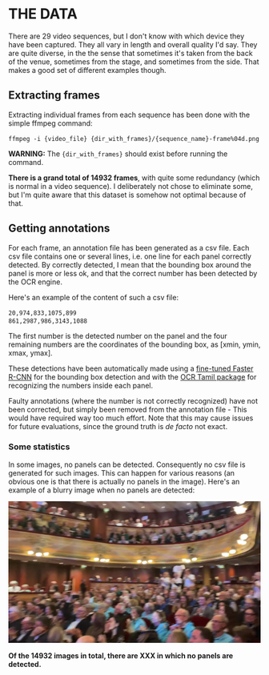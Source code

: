 # THE DATA

There are 29 video sequences, but I don't know with which device they have been captured. They all vary in length and overall quality I'd say. They are quite diverse, in the the sense that sometimes it's taken from the back of the venue, sometimes from the stage, and sometimes from the side. That makes a good set of different examples though.

## Extracting frames

Extracting individual frames from each sequence has been done with the simple ffmpeg command:

```shell
ffmpeg -i {video_file} {dir_with_frames}/{sequence_name}-frame%04d.png
```

**WARNING:** The `{dir_with_frames}` should exist before running the command.

**There is a grand total of 14932 frames**, with quite some redundancy (which is normal in a video sequence). I deliberately not chose to eliminate some, but I'm quite aware that this dataset is somehow not optimal because of that.

## Getting annotations

For each frame, an annotation file has been generated as a csv file. Each csv file contains one or several lines, i.e. one line for each panel correctly detected. By correctly detected, I mean that the bounding box around the panel is more or less ok, and that the correct number has been detected by the OCR engine. 

Here's an example of the content of such a csv file:

```
20,974,833,1075,899
861,2987,986,3143,1088
```

The first number is the detected number on the panel and the four remaining numbers are the coordinates of the bounding box, as [xmin, ymin, xmax, ymax].

These detections have been automatically made using a [fine-tuned Faster R-CNN](https://docs.pytorch.org/tutorials/intermediate/torchvision_tutorial.html) for the bounding box detection and with the [OCR Tamil package](https://github.com/gnana70/tamil_ocr) for recognizing the numbers inside each panel.

Faulty annotations (where the number is not correctly recognized) have not been corrected, but simply been removed from the annotation file - This would have required way too much effort. Note that this may cause issues for future evaluations, since the ground truth is *de facto* not exact. 

### Some statistics

In some images, no panels can be detected. Consequently no csv file is generated for such images. This can happen for various reasons (an obvious one is that there is actually no panels in the image). Here's an example of a blurry image when no panels are detected:

![](img/blurry_example.jpg)  

**Of the 14932 images in total, there are XXX in which no panels are detected.**